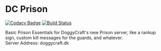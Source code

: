 DC Prison
======

[![Codacy Badge](https://api.codacy.com/project/badge/Grade/fb67006df9844c95a8f8613c33a74a41)](https://www.codacy.com/app/Fido2603/DCPrison?utm_source=github.com&amp;utm_medium=referral&amp;utm_content=DoggyCraftDK/DCPrison&amp;utm_campaign=Badge_Grade)
[![Build Status](https://travis-ci.com/DoggyCraftDK/DCPrison.svg?branch=master)](https://travis-ci.com/DoggyCraftDK/DCPrison)

Basic Prison Essentials for DoggyCraft's new Prison server, like a rankup sign, custom kill messages for the guards, and whatever.  
Server Address: doggycraft.dk
